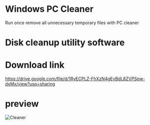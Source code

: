 # Windows PC Cleaner 
Run once remove all unnecessary temporary files with 
PC cleaner 
# Disk cleanup utility software
# Download link
https://drive.google.com/file/d/1RyECPLZ-FhXzN4gEyBdL8ZVPSpw-dxMx/view?usp=sharing
# preview
![Cleaner](https://user-images.githubusercontent.com/65272533/113538107-01d38700-95f8-11eb-9abd-fc24210d7918.png)
